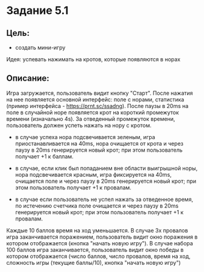 # Задание 5.1

## Цель:
- создать мини-игру

Идея: успевать нажимать на кротов, которые появляются в норах

## Описание:
Игра загружается, пользователь видит кнопку "Старт". 
После нажатия на нее появляется основной интерфейс: поле с норами, статистика (пример интерфейса - https://prnt.sc/ssadng). 
После паузы в 20ms на поле в случайной норе появляется крот на короткий промежуток времени (изначально 4s).
За отведенный промежуток времени, пользователь должен успеть нажать на нору с кротом.

- в случае успеха нора подсвечивается зеленым, игра приостанавливается на 40ms, нора очищается от крота и через паузу в 20ms генерируется новый крот;
при этом пользователь получает +1 к баллам.

- в случае, если клик был попаданием вне области выигрышной норы, нора подсвечивается красным, игра фиксируется на 40ms, очищается поле и через паузу в 20ms генерируется новый крот;
при этом пользователь получает +1 к провалам.

- в случае если пользователь не успел нажать за отведенное время, по истечению счетчика поле очищается и через паузу в 20ms генерируется новый крот;
при этом пользователь получает +1 к провалам.

Каждые 10 баллов время на ход уменьшается.
В случае 3х провалов игра заканчивается поражением, пользователь видит окно поражения в котором отображается (кнопка "начать новую игру").
В случае набора 100 баллов игра заканчивается, пользователь видит окно победы в котором отображается (число баллов, число провалов, время на ход, сложность игры (текущие баллы/10), кнопка "начать новую игру")
